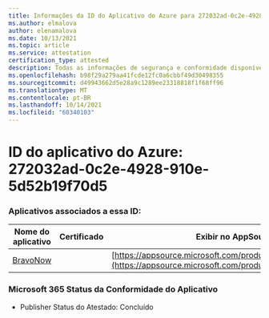 ```yaml
---
title: Informações da ID do Aplicativo do Azure para 272032ad-0c2e-4928-910e-5d52b19f70d5
ms.author: elmalova
author: elenamalova
ms.date: 10/13/2021
ms.topic: article
ms.service: attestation
certification_type: attested
description: Todas as informações de segurança e conformidade disponíveis para 272032ad-0c2e-4928-910e-5d52b19f70d5.
ms.openlocfilehash: b98f29a279aa41fcde12fc0a6cbbf49d30498355
ms.sourcegitcommit: d49943662d5e28a9c1289ee23318818f1f68ff96
ms.translationtype: MT
ms.contentlocale: pt-BR
ms.lasthandoff: 10/14/2021
ms.locfileid: "60340103"
---
```

# <a name="azure-app-id-272032ad-0c2e-4928-910e-5d52b19f70d5"></a>ID do aplicativo do Azure: 272032ad-0c2e-4928-910e-5d52b19f70d5


### <a name="apps-associated-with-this-id"></a>Aplicativos associados a essa ID:
| **Nome do aplicativo** | **Certificado** | **Exibir no AppSource** |
|--------------|---------------|-----------------------|
| [BravoNow](https://docs.microsoft.com/microsoft-365-app-certification/forward/WA200000157) |  | [https://appsource.microsoft.com/product/office/WA200000157](https://appsource.microsoft.com/product/office/WA200000157) |

### <a name="microsoft-365-app-compliance-status"></a>Microsoft 365 Status da Conformidade do Aplicativo
- Publisher Status do Atestado: Concluído
